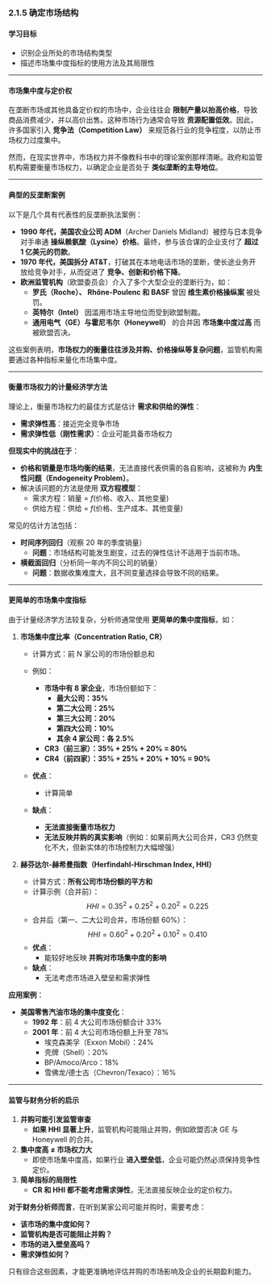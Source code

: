 ### 2.1.5 确定市场结构  

#### 学习目标  
- 识别企业所处的市场结构类型  
- 描述市场集中度指标的使用方法及其局限性  

---

#### 市场集中度与定价权  

在垄断市场或其他具备定价权的市场中，企业往往会 **限制产量以抬高价格**，导致商品消费减少，并以高价出售。这种市场行为通常会导致 **资源配置低效**。因此，许多国家引入 **竞争法（Competition Law）** 来规范各行业的竞争程度，以防止市场权力过度集中。  

然而，在现实世界中，市场权力并不像教科书中的理论案例那样清晰。政府和监管机构需要衡量市场权力，以确定企业是否处于 **类似垄断的主导地位**。  

---

#### 典型的反垄断案例  

以下是几个具有代表性的反垄断执法案例：  

- **1990 年代，美国农业公司 ADM**（Archer Daniels Midland）被控与日本竞争对手串通 **操纵赖氨酸（Lysine）价格**。最终，参与该合谋的企业支付了 **超过 1 亿美元的罚款**。  
- **1970 年代，美国拆分 AT&T**，打破其在本地电话市场的垄断，使长途业务开放给竞争对手，从而促进了 **竞争、创新和价格下降**。  
- **欧洲监管机构**（欧盟委员会）介入了多个大型企业的垄断行为，如：
  - **罗氏（Roche）、 Rhône-Poulenc 和 BASF** 曾因 **维生素价格操纵案** 被处罚。  
  - **英特尔（Intel）** 因滥用市场主导地位而受到欧盟制裁。  
  - **通用电气（GE）与霍尼韦尔（Honeywell）** 的合并因 **市场集中度过高** 而被欧盟否决。  

这些案例表明，**市场权力的衡量往往涉及并购、价格操纵等复杂问题**，监管机构需要通过各种指标来量化市场集中度。

---

#### 衡量市场权力的计量经济学方法  

理论上，衡量市场权力的最佳方式是估计 **需求和供给的弹性**：
- **需求弹性高**：接近完全竞争市场  
- **需求弹性低（刚性需求）**：企业可能具备市场权力  

**但现实中的挑战在于**：
- **价格和销量是市场均衡的结果**，无法直接代表供需的各自影响，这被称为 **内生性问题（Endogeneity Problem）**。  
- 解决该问题的方法是使用 **双方程模型**：
  - 需求方程：销量 = $f$(价格、收入、其他变量)
  - 供给方程：供给 = $f$(价格、生产成本、其他变量)

常见的估计方法包括：  
- **时间序列回归**（观察 20 年的季度销量）  
  - **问题**：市场结构可能发生剧变，过去的弹性估计不适用于当前市场。  
- **横截面回归**（分析同一年内不同公司的销量）  
  - **问题**：数据收集难度大，且不同变量选择会导致不同的结果。  

---

#### 更简单的市场集中度指标  

由于计量经济学方法较复杂，分析师通常使用 **更简单的集中度指标**，如：  

1. **市场集中度比率（Concentration Ratio, CR）**  
   - 计算方式：前 N 家公司的市场份额总和  
   - 例如：  
     - **市场中有 8 家企业**，市场份额如下：
       - **最大公司：35%**
       - **第二大公司：25%**
       - **第三大公司：20%**
       - **第四大公司：10%**
       - **其余 4 家公司：各 2.5%**
     - **CR3（前三家）：35% + 25% + 20% = 80%**  
     - **CR4（前四家）：35% + 25% + 20% + 10% = 90%**  

   - **优点**：
     - 计算简单  
   - **缺点**：
     - **无法直接衡量市场权力**  
     - **无法反映并购的真实影响**（例如：如果前两大公司合并，CR3 仍然变化不大，但新实体的市场控制力大幅增强）

2. **赫芬达尔-赫希曼指数（Herfindahl-Hirschman Index, HHI）**  
   - 计算方式：**所有公司市场份额的平方和**
   - 计算示例（合并前）：  
     $$ HHI = 0.35^2 + 0.25^2 + 0.20^2 = 0.225 $$  
   - 合并后（第一、二大公司合并，市场份额 60%）：  
     $$ HHI = 0.60^2 + 0.20^2 + 0.10^2 = 0.410 $$  
   - **优点**：
     - 能较好地反映 **并购对市场集中度的影响**  
   - **缺点**：
     - 无法考虑市场进入壁垒和需求弹性  

**应用案例**：
- **美国零售汽油市场的集中度变化**：
  - **1992 年**：前 4 大公司市场份额合计 33%  
  - **2001 年**：前 4 大公司市场份额上升至 78%  
    - 埃克森美孚（Exxon Mobil）：24%  
    - 壳牌（Shell）：20%  
    - BP/Amoco/Arco：18%  
    - 雪佛龙/德士古（Chevron/Texaco）：16%  

---

#### 监管与财务分析的启示  

1. **并购可能引发监管审查**  
   - **如果 HHI 显著上升**，监管机构可能阻止并购，例如欧盟否决 GE 与 Honeywell 的合并。  
1. **集中度高 $\neq$ 市场权力大**  
   - 即使市场集中度高，如果行业 **进入壁垒低**，企业可能仍然必须保持竞争性定价。  
3. **简单指标的局限性**  
   - **CR 和 HHI 都不能考虑需求弹性**，无法直接反映企业的定价权力。  

**对于财务分析师而言**，在听到某家公司可能并购时，需要考虑：  
- **该市场的集中度如何？**  
- **监管机构是否可能阻止并购？**  
- **市场的进入壁垒高吗？**  
- **需求弹性如何？**  

只有综合这些因素，才能更准确地评估并购的市场影响及企业的长期盈利能力。  
